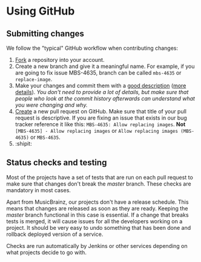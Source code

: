 # Using GitHub

## Submitting changes

We follow the "typical" GitHub workflow when contributing changes:

1. [Fork](https://help.github.com/articles/fork-a-repo/) a repository into your account.
2. Create a new branch and give it a meaningful name. For example, if you are going to fix issue MBS-4635, branch can be
   called `mbs-4635` or `replace-image`.
3. Make your changes and commit them with a [good description](http://tbaggery.com/2008/04/19/a-note-about-git-commit-messages.html)
   ([more details](https://chris.beams.io/posts/git-commit/)). *You don't need to provide a lot
   of details, but make sure that people who look at the commit history afterwards can understand what you were changing
   and why.*
4. [Create](https://help.github.com/articles/creating-a-pull-request/) a new pull request on GitHub. Make sure that
   title of your pull request is descriptive. If you are fixing an issue that exists in our bug tracker reference it
   like this: `MBS-4635: Allow replacing images`. **Not** `[MBS-4635] - Allow replacing images` or `Allow replacing images
   (MBS-4635)` or `MBS-4635`.
5. :shipit:

## Status checks and testing

Most of the projects have a set of tests that are run on each pull request to make sure that changes don't break the
*master* branch. These checks are mandatory in most cases.

Apart from MusicBrainz, our projects don't have a release schedule. This means that changes are released as soon as they
are ready. Keeping the *master* branch functional in this case is essential. If a change that breaks tests is merged, it
will cause issues for all the developers working on a project. It should be very easy to undo something that has been done
and rollback deployed version of a service.

Checks are run automatically by Jenkins or other services depending on what projects decide to go with.
